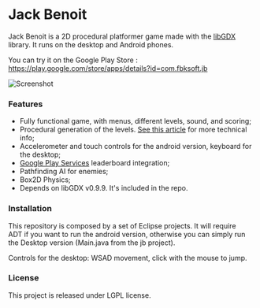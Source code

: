 Jack Benoit
===========

Jack Benoit is a 2D procedural platformer game made with the [libGDX](http://libgdx.badlogicgames.com/) library. It runs on the desktop and Android phones.

You can try it on the Google Play Store : https://play.google.com/store/apps/details?id=com.fbksoft.jb

![Screenshot](http://blog.scramcode.com/static/img/10-game.png)

###  Features

* Fully functional game, with menus, different levels, sound, and scoring;
* Procedural generation of the levels. [See this article](http://blog.scramcode.com/post/10/procedural-level-generation-for-a-2d-platformer) for more technical info;
* Accelerometer and touch controls for the android version, keyboard for the desktop;
* [Google Play Services](http://developer.android.com/google/play-services/index.html) leaderboard integration;
* Pathfinding AI for enemies;
* Box2D Physics;
* Depends on libGDX v0.9.9. It's included in the repo.

### Installation

This repository is composed by a set of Eclipse projects. It will require ADT if you want to run the android version, 
otherwise you can simply run the Desktop version (Main.java from the jb project).

Controls for the desktop: WSAD movement, click with the mouse to jump.

### License

This project is released under LGPL license. 
